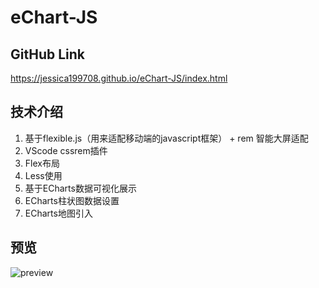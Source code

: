 # eChart-JS

## GitHub Link
https://jessica199708.github.io/eChart-JS/index.html

## 技术介绍
1. 基于flexible.js（用来适配移动端的javascript框架） + rem 智能大屏适配
2. VScode cssrem插件
3. Flex布局
4. Less使用
5. 基于ECharts数据可视化展示
6. ECharts柱状图数据设置
7. ECharts地图引入

## 预览
![preview](images/preview.png)
